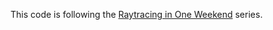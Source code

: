 This code is following the [Raytracing in One Weekend](https://raytracing.github.io/books/RayTracingInOneWeekend.html)
series.